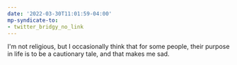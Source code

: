 ```yaml
---
date: '2022-03-30T11:01:59-04:00'
mp-syndicate-to:
- twitter_bridgy_no_link
---
```


I'm not religious, but I occasionally think that for some people, their purpose in life is to be a cautionary tale, and that makes me sad.